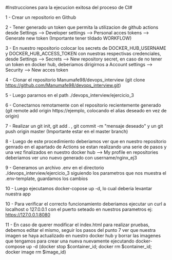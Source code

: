 #Instrucciones para la ejecucion exitosa del proceso de CI#

1 - Crear un repositorio en Github

2 - Tener generado un token que permita la utilizacion de github actions desde Settings --> Developer settings --> Personal acces tokens --> Generate new token (Importante tener tildado WORKFLOW)

3 - En nuestro repositorio colocar los secrets de DOCKER_HUB_USERNAME y DOCKER_HUB_ACCESS_TOKEN con nuestras respectivas credenciales, desde Settings --> Secrets --> New repository secret, en caso de no tener un token en docker hub, deberiamos dirigirnos a Account settings --> Security --> New acces token

4 - Clonar el repositorio Manumafe98/devops_interview (git clone https://github.com/Manumafe98/devops_interview.git)

5 - Luego pararnos en el path ./devops_interview/ejercicio_3 

6 - Conectarnos remotamente con el repositorio recientemente generado (git remote add origin https://ejemplo, colocando el alias deseado en vez de origin)

7 - Realizar un git init, git add . , git commit -m "mensaje deseado" y un git push origin master (Importante estar en el master branch)

8 - Luego de este procedimiento deberiamos ver que en nuestro repositorio genrado en el apartado de Actions se estan realizando una serie de pasos y una vez finalizados en nuestro docker hub --> My profile en repositories deberiamos ver uno nuevo generado con username/nginx_ej3

9 - Generamos un archivo .env en el directorio ./devops_interview/ejercicio_3 siguiendo los parametros que nos muestra el .env-template, guardamos los cambios

10 - Luego ejecutamos docker-copose up -d, lo cual deberia levantar nuestra app  

10 - Para verificar el correcto funcionamiento deberiamos ejecutar un curl a localhost o 127.0.0.1 con el puerto seteado en nuestros parametros ej: https://127.0.0.1:8080

11 - En caso de querer modificar el index.html para realizar pruebas, debemos editar el mismo, seguir los pasos del punto 7 ver que nuestra imagen se haya actualizado en nuestro docker hub y borrar las imagenes que tengamos para crear una nueva nuevamente ejecutando docker-compose up -d (docker stop $container_id; docker rm $container_id; docker image rm $image_id)
